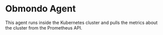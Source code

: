 # Obmondo Agent

This agent runs inside the Kubernetes cluster and pulls the metrics about the cluster from the Prometheus API.
